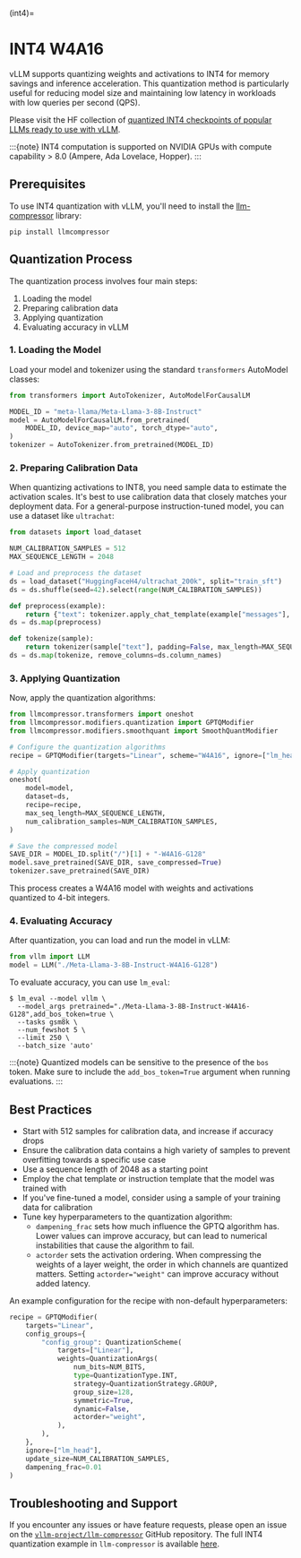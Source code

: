 (int4)=

# INT4 W4A16

vLLM supports quantizing weights and activations to INT4 for memory savings and inference acceleration. This quantization method is particularly useful for reducing model size and maintaining low latency in workloads with low queries per second (QPS).

Please visit the HF collection of [quantized INT4 checkpoints of popular LLMs ready to use with vLLM](https://huggingface.co/collections/neuralmagic/int4-llms-for-vllm-668ec34bf3c9fa45f857df2c).

:::{note}
INT4 computation is supported on NVIDIA GPUs with compute capability > 8.0 (Ampere, Ada Lovelace, Hopper).
:::

## Prerequisites

To use INT4 quantization with vLLM, you'll need to install the [llm-compressor](https://github.com/vllm-project/llm-compressor/) library:

```console
pip install llmcompressor
```

## Quantization Process

The quantization process involves four main steps:

1. Loading the model
2. Preparing calibration data
3. Applying quantization
4. Evaluating accuracy in vLLM

### 1. Loading the Model

Load your model and tokenizer using the standard `transformers` AutoModel classes:

```python
from transformers import AutoTokenizer, AutoModelForCausalLM

MODEL_ID = "meta-llama/Meta-Llama-3-8B-Instruct"
model = AutoModelForCausalLM.from_pretrained(
    MODEL_ID, device_map="auto", torch_dtype="auto",
)
tokenizer = AutoTokenizer.from_pretrained(MODEL_ID)
```

### 2. Preparing Calibration Data

When quantizing activations to INT8, you need sample data to estimate the activation scales.
It's best to use calibration data that closely matches your deployment data.
For a general-purpose instruction-tuned model, you can use a dataset like `ultrachat`:

```python
from datasets import load_dataset

NUM_CALIBRATION_SAMPLES = 512
MAX_SEQUENCE_LENGTH = 2048

# Load and preprocess the dataset
ds = load_dataset("HuggingFaceH4/ultrachat_200k", split="train_sft")
ds = ds.shuffle(seed=42).select(range(NUM_CALIBRATION_SAMPLES))

def preprocess(example):
    return {"text": tokenizer.apply_chat_template(example["messages"], tokenize=False)}
ds = ds.map(preprocess)

def tokenize(sample):
    return tokenizer(sample["text"], padding=False, max_length=MAX_SEQUENCE_LENGTH, truncation=True, add_special_tokens=False)
ds = ds.map(tokenize, remove_columns=ds.column_names)
```

### 3. Applying Quantization

Now, apply the quantization algorithms:

```python
from llmcompressor.transformers import oneshot
from llmcompressor.modifiers.quantization import GPTQModifier
from llmcompressor.modifiers.smoothquant import SmoothQuantModifier

# Configure the quantization algorithms
recipe = GPTQModifier(targets="Linear", scheme="W4A16", ignore=["lm_head"])

# Apply quantization
oneshot(
    model=model,
    dataset=ds,
    recipe=recipe,
    max_seq_length=MAX_SEQUENCE_LENGTH,
    num_calibration_samples=NUM_CALIBRATION_SAMPLES,
)

# Save the compressed model
SAVE_DIR = MODEL_ID.split("/")[1] + "-W4A16-G128"
model.save_pretrained(SAVE_DIR, save_compressed=True)
tokenizer.save_pretrained(SAVE_DIR)
```

This process creates a W4A16 model with weights and activations quantized to 4-bit integers.

### 4. Evaluating Accuracy

After quantization, you can load and run the model in vLLM:

```python
from vllm import LLM
model = LLM("./Meta-Llama-3-8B-Instruct-W4A16-G128")
```

To evaluate accuracy, you can use `lm_eval`:

```console
$ lm_eval --model vllm \
  --model_args pretrained="./Meta-Llama-3-8B-Instruct-W4A16-G128",add_bos_token=true \
  --tasks gsm8k \
  --num_fewshot 5 \
  --limit 250 \
  --batch_size 'auto'
```

:::{note}
Quantized models can be sensitive to the presence of the `bos` token. Make sure to include the `add_bos_token=True` argument when running evaluations.
:::

## Best Practices

- Start with 512 samples for calibration data, and increase if accuracy drops
- Ensure the calibration data contains a high variety of samples to prevent overfitting towards a specific use case
- Use a sequence length of 2048 as a starting point
- Employ the chat template or instruction template that the model was trained with
- If you've fine-tuned a model, consider using a sample of your training data for calibration
- Tune key hyperparameters to the quantization algorithm:
    - `dampening_frac` sets how much influence the GPTQ algorithm has. Lower values can improve accuracy, but can lead to numerical instabilities that cause the algorithm to fail.
    - `actorder` sets the activation ordering. When compressing the weights of a layer weight, the order in which channels are quantized matters. Setting `actorder="weight"` can improve accuracy without added latency.

An example configuration for the recipe with non-default hyperparameters:

```python
recipe = GPTQModifier(
    targets="Linear",
    config_groups={
        "config_group": QuantizationScheme(
            targets=["Linear"],
            weights=QuantizationArgs(
                num_bits=NUM_BITS,
                type=QuantizationType.INT,
                strategy=QuantizationStrategy.GROUP,
                group_size=128,
                symmetric=True,
                dynamic=False,
                actorder="weight",
            ),
        ),
    },
    ignore=["lm_head"],
    update_size=NUM_CALIBRATION_SAMPLES,
    dampening_frac=0.01
)
```

## Troubleshooting and Support

If you encounter any issues or have feature requests, please open an issue on the [`vllm-project/llm-compressor`](https://github.com/vllm-project/llm-compressor) GitHub repository. The full INT4 quantization example in `llm-compressor` is available [here](https://github.com/vllm-project/llm-compressor/blob/main/examples/quantization_w4a16/llama3_example.py).
